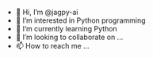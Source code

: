 - 👋 Hi, I’m @jagpy-ai
- 👀 I’m interested in Python programming
- 🌱 I’m currently learning Python
- 💞️ I’m looking to collaborate on ...
- 📫 How to reach me ...

<!---
jagpy-ai/jagpy-ai is a ✨ special ✨ repository because its `README.md` (this file) appears on your GitHub profile.
You can click the Preview link to take a look at your changes.
--->

